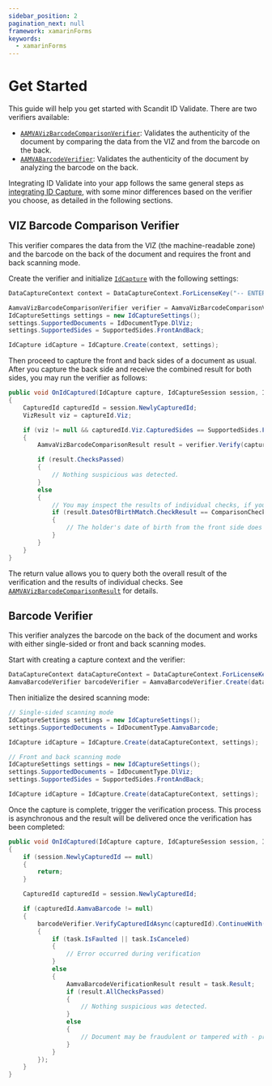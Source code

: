 ```yaml
---
sidebar_position: 2
pagination_next: null
framework: xamarinForms
keywords:
  - xamarinForms
---
```


# Get Started

This guide will help you get started with Scandit ID Validate. There are two verifiers available:

* [`AAMVAVizBarcodeComparisonVerifier`](https://docs.scandit.com/6.28/data-capture-sdk/xamarin.forms/id-capture/api/aamva-viz-barcode-comparison-verifier.html#class-scandit.datacapture.id.AamvaVizBarcodeComparisonVerifier): Validates the authenticity of the document by comparing the data from the VIZ and from the barcode on the back.
* [`AAMVABarcodeVerifier`](https://docs.scandit.com/6.28/data-capture-sdk/xamarin.forms/id-capture/api/aamva-barcode-verifier.html#class-scandit.datacapture.id.AamvaBarcodeVerifier): Validates the authenticity of the document by analyzing the barcode on the back.

Integrating ID Validate into your app follows the same general steps as [integrating ID Capture](../id-capture/get-started.md), with some minor differences based on the verifier you choose, as detailed in the following sections.

## VIZ Barcode Comparison Verifier

This verifier compares the data from the VIZ (the machine-readable zone) and the barcode on the back of the document and requires the front and back scanning mode.

Create the verifier and initialize [`IdCapture`](https://docs.scandit.com/6.28/data-capture-sdk/xamarin.forms/id-capture/api/id-capture.html#class-scandit.datacapture.id.IdCapture) with the following settings:

```csharp
DataCaptureContext context = DataCaptureContext.ForLicenseKey("-- ENTER YOUR SCANDIT LICENSE KEY HERE --");

AamvaVizBarcodeComparisonVerifier verifier = AamvaVizBarcodeComparisonVerifier.Create();
IdCaptureSettings settings = new IdCaptureSettings();
settings.SupportedDocuments = IdDocumentType.DlViz;
settings.SupportedSides = SupportedSides.FrontAndBack;

IdCapture idCapture = IdCapture.Create(context, settings);
```

Then proceed to capture the front and back sides of a document as usual. After you capture the back side and receive the combined result for both sides, you may run the verifier as follows:

```csharp
public void OnIdCaptured(IdCapture capture, IdCaptureSession session, IFrameData frameData)
{
    CapturedId capturedId = session.NewlyCapturedId;
    VizResult viz = captureId.Viz;

    if (viz != null && capturedId.Viz.CapturedSides == SupportedSides.FrontAndBack)
    {
        AamvaVizBarcodeComparisonResult result = verifier.Verify(capturedId);

        if (result.ChecksPassed)
        {
            // Nothing suspicious was detected.
        }
        else
        {
            // You may inspect the results of individual checks, if you wish:
            if (result.DatesOfBirthMatch.CheckResult == ComparisonCheckResult.Failed)
            {
                // The holder's date of birth from the front side does not match the one encoded in the barcode.
            }
        }
    }
}
```

The return value allows you to query both the overall result of the verification and the results of individual checks. See [`AAMVAVizBarcodeComparisonResult`](https://docs.scandit.com/6.28/data-capture-sdk/xamarin.forms/id-capture/api/aamva-viz-barcode-comparison-verifier.html#class-scandit.datacapture.id.AamvaVizBarcodeComparisonResult) for details.

## Barcode Verifier

This verifier analyzes the barcode on the back of the document and works with either single-sided or front and back scanning modes.

Start with creating a capture context and the verifier:

```csharp
DataCaptureContext dataCaptureContext = DataCaptureContext.ForLicenseKey("-- ENTER YOUR SCANDIT LICENSE KEY HERE --");
AamvaBarcodeVerifier barcodeVerifier = AamvaBarcodeVerifier.Create(dataCaptureContext);
```

Then initialize the desired scanning mode:

```csharp
// Single-sided scanning mode
IdCaptureSettings settings = new IdCaptureSettings();
settings.SupportedDocuments = IdDocumentType.AamvaBarcode;

IdCapture idCapture = IdCapture.Create(dataCaptureContext, settings);

// Front and back scanning mode
IdCaptureSettings settings = new IdCaptureSettings();
settings.SupportedDocuments = IdDocumentType.DlViz;
settings.SupportedSides = SupportedSides.FrontAndBack;

IdCapture idCapture = IdCapture.Create(dataCaptureContext, settings);
```

Once the capture is complete, trigger the verification process. This process is asynchronous and the result will be delivered once the verification has been completed:

```csharp
public void OnIdCaptured(IdCapture capture, IdCaptureSession session, IFrameData frameData)
{
    if (session.NewlyCapturedId == null)
    {
        return;
    }

    CapturedId capturedId = session.NewlyCapturedId;

    if (capturedId.AamvaBarcode != null)
    {
        barcodeVerifier.VerifyCapturedIdAsync(capturedId).ContinueWith((task) =>
        {
            if (task.IsFaulted || task.IsCanceled)
            {
                // Error occurred during verification
            }
            else
            {
                AamvaBarcodeVerificationResult result = task.Result;
                if (result.AllChecksPassed)
                {
                    // Nothing suspicious was detected.
                }
                else
                {
                    // Document may be fraudulent or tampered with - proceed with caution.
                }
            }
        });
    }
}
```